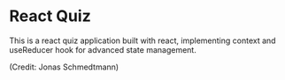 # React Quiz

This is a react quiz application built with react, implementing context and useReducer hook for advanced state management.

(Credit: Jonas Schmedtmann)